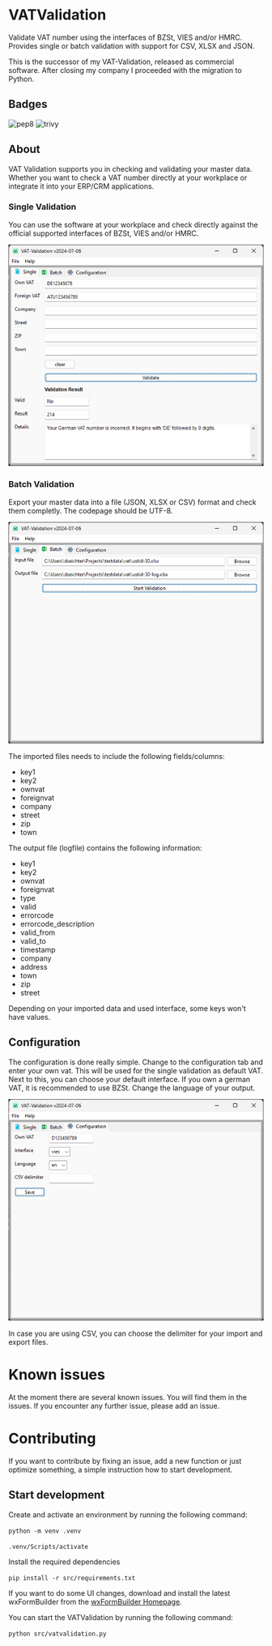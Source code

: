# VATValidation

Validate VAT number using the interfaces of BZSt, VIES and/or HMRC. Provides single or batch validation with support for CSV, XLSX and JSON.

This is the successor of my VAT-Validation, released as commercial software. After closing my company I proceeded with the migration to Python.

## Badges

![pep8](https://github.com/dseichter/VATValidation/actions/workflows/pep8.yml/badge.svg)
![trivy](https://github.com/dseichter/VATValidation/actions/workflows/trivy.yml/badge.svg)

## About

VAT Validation supports you in checking and validating your master data. Whether you want to check a VAT number directly at your workplace or integrate it into your ERP/CRM applications.

### Single Validation

You can use the software at your workplace and check directly against the official supported interfaces of BZSt, VIES and/or HMRC.

![single validation](images/single.png "VAT Validation Single Validtion")

### Batch Validation

Export your master data into a file (JSON, XLSX or CSV) format and check them completly. The codepage should be UTF-8.

![batch validation](images/batch.png "VAT Validation Batch Processing")

The imported files needs to include the following fields/columns:

* key1
* key2
* ownvat
* foreignvat
* company
* street
* zip
* town

The output file (logfile) contains the following information:

* key1
* key2
* ownvat
* foreignvat
* type
* valid
* errorcode
* errorcode_description
* valid_from
* valid_to
* timestamp
* company
* address
* town
* zip
* street

Depending on your imported data and used interface, some keys won't have values.

## Configuration

The configuration is done really simple. Change to the configuration tab and enter your own vat. This will be used for the single validation as default VAT. 
Next to this, you can choose your default interface. If you own a german VAT, it is recommended to use BZSt. Change the language of your output.

![configuration](images/config.png "VAT Validation Configuration")

In case you are using CSV, you can choose the delimiter for your import and export files.

# Known issues

At the moment there are several known issues. You will find them in the issues. If you encounter any further issue, please add an issue.

# Contributing

If you want to contribute by fixing an issue, add a new function or just optimize something, a simple instruction how to start development.

## Start development

Create and activate an environment by running the following command:

```python -m venv .venv```

```.venv/Scripts/activate```

Install the required dependencies

```pip install -r src/requirements.txt```

If you want to do some UI changes, download and install the latest wxFormBuilder from the [wxFormBuilder Homepage](https://github.com/wxFormBuilder/wxFormBuilder).

You can start the VATValidation by running the following command:

```python src/vatvalidation.py```
